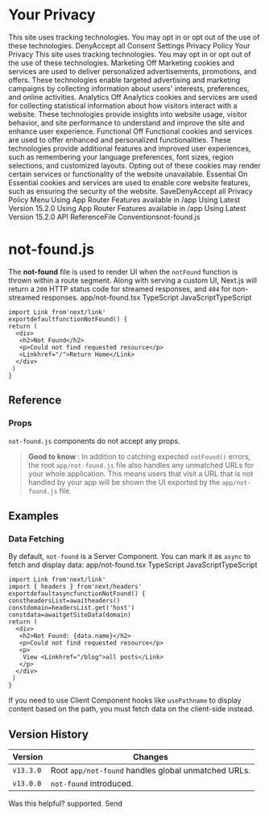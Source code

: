 # Your Privacy
This site uses tracking technologies. You may opt in or opt out of the use of these technologies.
DenyAccept all
Consent Settings
Privacy Policy
Your Privacy
This site uses tracking technologies. You may opt in or opt out of the use of these technologies.
Marketing
Off
Marketing cookies and services are used to deliver personalized advertisements, promotions, and offers. These technologies enable targeted advertising and marketing campaigns by collecting information about users' interests, preferences, and online activities. 
Analytics
Off
Analytics cookies and services are used for collecting statistical information about how visitors interact with a website. These technologies provide insights into website usage, visitor behavior, and site performance to understand and improve the site and enhance user experience.
Functional
Off
Functional cookies and services are used to offer enhanced and personalized functionalities. These technologies provide additional features and improved user experiences, such as remembering your language preferences, font sizes, region selections, and customized layouts. Opting out of these cookies may render certain services or functionality of the website unavailable.
Essential
On
Essential cookies and services are used to enable core website features, such as ensuring the security of the website. 
SaveDenyAccept all
Privacy Policy
Menu
Using App Router
Features available in /app
Using Latest Version
15.2.0
Using App Router
Features available in /app
Using Latest Version
15.2.0
API ReferenceFile Conventionsnot-found.js
# not-found.js
The **not-found** file is used to render UI when the `notFound` function is thrown within a route segment. Along with serving a custom UI, Next.js will return a `200` HTTP status code for streamed responses, and `404` for non-streamed responses.
app/not-found.tsx
TypeScript
JavaScriptTypeScript
```
import Link from'next/link'
exportdefaultfunctionNotFound() {
return (
  <div>
   <h2>Not Found</h2>
   <p>Could not find requested resource</p>
   <Linkhref="/">Return Home</Link>
  </div>
 )
}
```

## Reference
### Props
`not-found.js` components do not accept any props.
> **Good to know** : In addition to catching expected `notFound()` errors, the root `app/not-found.js` file also handles any unmatched URLs for your whole application. This means users that visit a URL that is not handled by your app will be shown the UI exported by the `app/not-found.js` file.
## Examples
### Data Fetching
By default, `not-found` is a Server Component. You can mark it as `async` to fetch and display data:
app/not-found.tsx
TypeScript
JavaScriptTypeScript
```
import Link from'next/link'
import { headers } from'next/headers'
exportdefaultasyncfunctionNotFound() {
constheadersList=awaitheaders()
constdomain=headersList.get('host')
constdata=awaitgetSiteData(domain)
return (
  <div>
   <h2>Not Found: {data.name}</h2>
   <p>Could not find requested resource</p>
   <p>
    View <Linkhref="/blog">all posts</Link>
   </p>
  </div>
 )
}
```

If you need to use Client Component hooks like `usePathname` to display content based on the path, you must fetch data on the client-side instead.
## Version History
Version| Changes  
---|---  
`v13.3.0`| Root `app/not-found` handles global unmatched URLs.  
`v13.0.0`| `not-found` introduced.  
Was this helpful?
supported.
Send
